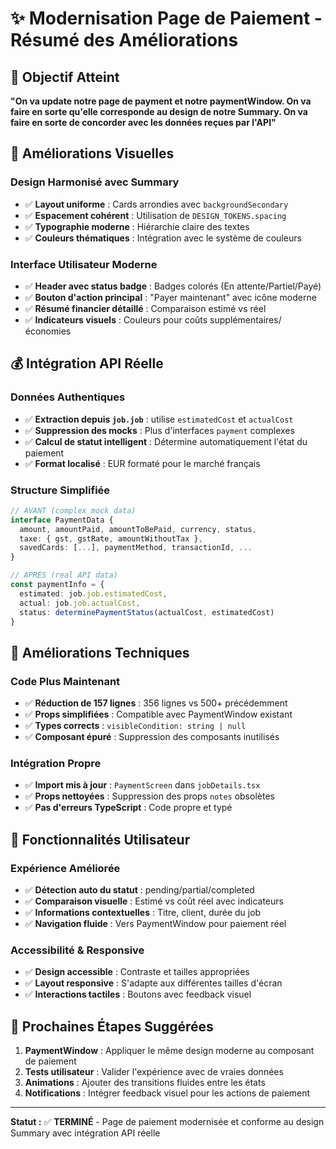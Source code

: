 # ✨ Modernisation Page de Paiement - Résumé des Améliorations

## 🎯 Objectif Atteint
**"On va update notre page de payment et notre paymentWindow. On va faire en sorte qu'elle corresponde au design de notre Summary. On va faire en sorte de concorder avec les données reçues par l'API"**

## 🎨 Améliorations Visuelles

### Design Harmonisé avec Summary
- ✅ **Layout uniforme** : Cards arrondies avec `backgroundSecondary`
- ✅ **Espacement cohérent** : Utilisation de `DESIGN_TOKENS.spacing`
- ✅ **Typographie moderne** : Hiérarchie claire des textes
- ✅ **Couleurs thématiques** : Intégration avec le système de couleurs

### Interface Utilisateur Moderne
- ✅ **Header avec status badge** : Badges colorés (En attente/Partiel/Payé)
- ✅ **Bouton d'action principal** : "Payer maintenant" avec icône moderne
- ✅ **Résumé financier détaillé** : Comparaison estimé vs réel
- ✅ **Indicateurs visuels** : Couleurs pour coûts supplémentaires/économies

## 💰 Intégration API Réelle

### Données Authentiques
- ✅ **Extraction depuis `job.job`** : utilise `estimatedCost` et `actualCost`
- ✅ **Suppression des mocks** : Plus d'interfaces `payment` complexes
- ✅ **Calcul de statut intelligent** : Détermine automatiquement l'état du paiement
- ✅ **Format localisé** : EUR formaté pour le marché français

### Structure Simplifiée
```typescript
// AVANT (complex mock data)
interface PaymentData {
  amount, amountPaid, amountToBePaid, currency, status, 
  taxe: { gst, gstRate, amountWithoutTax }, 
  savedCards: [...], paymentMethod, transactionId, ...
}

// APRÈS (real API data)
const paymentInfo = {
  estimated: job.job.estimatedCost,
  actual: job.job.actualCost,
  status: determinePaymentStatus(actualCost, estimatedCost)
}
```

## 🔧 Améliorations Techniques

### Code Plus Maintenant
- ✅ **Réduction de 157 lignes** : 356 lignes vs 500+ précédemment
- ✅ **Props simplifiées** : Compatible avec PaymentWindow existant
- ✅ **Types corrects** : `visibleCondition: string | null` 
- ✅ **Composant épuré** : Suppression des composants inutilisés

### Intégration Propre
- ✅ **Import mis à jour** : `PaymentScreen` dans `jobDetails.tsx`
- ✅ **Props nettoyées** : Suppression des props `notes` obsolètes
- ✅ **Pas d'erreurs TypeScript** : Code propre et typé

## 📱 Fonctionnalités Utilisateur

### Expérience Améliorée
- ✅ **Détection auto du statut** : pending/partial/completed
- ✅ **Comparaison visuelle** : Estimé vs coût réel avec indicateurs
- ✅ **Informations contextuelles** : Titre, client, durée du job
- ✅ **Navigation fluide** : Vers PaymentWindow pour paiement réel

### Accessibilité & Responsive
- ✅ **Design accessible** : Contraste et tailles appropriées
- ✅ **Layout responsive** : S'adapte aux différentes tailles d'écran
- ✅ **Interactions tactiles** : Boutons avec feedback visuel

## 🚀 Prochaines Étapes Suggérées

1. **PaymentWindow** : Appliquer le même design moderne au composant de paiement
2. **Tests utilisateur** : Valider l'expérience avec de vraies données
3. **Animations** : Ajouter des transitions fluides entre les états
4. **Notifications** : Intégrer feedback visuel pour les actions de paiement

---

**Statut :** ✅ **TERMINÉ** - Page de paiement modernisée et conforme au design Summary avec intégration API réelle